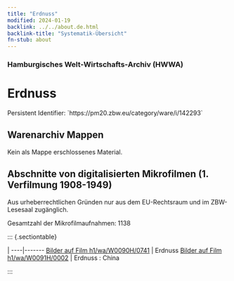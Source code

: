 ```yaml
---
title: "Erdnuss"
modified: 2024-01-19
backlink: ../../about.de.html
backlink-title: "Systematik-Übersicht"
fn-stub: about
---
```


### Hamburgisches Welt-Wirtschafts-Archiv (HWWA)

# Erdnuss

<div class="hint">Persistent Identifier: `https://pm20.zbw.eu/category/ware/i/142293`</div>







## Warenarchiv Mappen





Kein als Mappe erschlossenes Material.



<a id="filmsections" />

## Abschnitte von digitalisierten Mikrofilmen (1. Verfilmung 1908-1949)

<p>Aus urheberrechtlichen Gründen nur aus dem EU-Rechtsraum und im ZBW-Lesesaal zugänglich.</p>


<p>Gesamtzahl der Mikrofilmaufnahmen: 1138</p>





::: {.sectiontable}

 | 
----|-------
<a class="btn" href="https://pm20.zbw.eu/film/h1/wa/W0090H/0741" rel="nofollow">Bilder auf Film h1/wa/W0090H/0741</a> | Erdnuss
<a class="btn" href="https://pm20.zbw.eu/film/h1/wa/W0091H/0002" rel="nofollow">Bilder auf Film h1/wa/W0091H/0002</a> | Erdnuss : China


:::
















